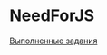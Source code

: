 # NeedForJS
[Выполненные задания](https://iguides.github.io/NeedFor_JS/index.html "Выполненные задания")
